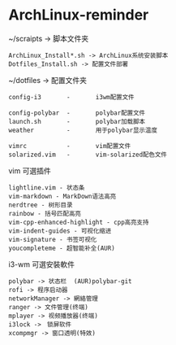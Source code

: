 # ArchLinux-reminder

 ~/scraipts -> 脚本文件夹  

    ArchLinux_Install*.sh -> ArchLinux系统安装脚本
    Dotfiles_Install.sh -> 配置文件部署
 
 ~/dotfiles -> 配置文件夹  

   	config-i3		-		i3wm配置文件  

	config-polybar  -		polybar配置文件  
	launch.sh		-		polybar加载脚本  
	weather         -       用于polybar显示温度  

	vimrc			-		vim配置文件  
	solarized.vim	-		vim-solarized配色文件  
 	
vim 可選插件  

    lightline.vim - 状态条  
    vim-markdown - MarkDown语法高亮  
	nerdtree - 树形目录
	rainbow - 括号匹配高亮
	vim-cpp-enhanced-highlight - cpp高亮支持
	vim-indent-guides - 可视化缩进
	vim-signature - 书签可视化
	youcompleteme - 超智能补全(AUR)

i3-wm 可選安裝軟件  

    polybar -> 状态栏	(AUR)polybar-git    
    rofi -> 程序启动器  
    networkManager -> 網絡管理  
	ranger -> 文件管理(终端)
	mplayer -> 视频播放器(终端)
	i3lock ->　锁屏软件
	xcompmgr -> 窗口透明(特效)
